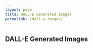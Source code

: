 ```yaml
---
layout: page
title: DALL-E Generated Images
permalink: /dall-e-images/
---
```


## DALL-E Generated Images

<div id="dall-e-images"></div>

<!-- Modal Structure -->
<div id="imageModal" class="modal">
  <span class="close">&times;</span>
  <img class="modal-content" id="modalImage">
  <div id="caption"></div>
</div>

<script>
document.addEventListener("DOMContentLoaded", function() {
    // Fetch the image URLs from the Jekyll collection
    const images = [
        {% assign images = site.static_files | where_exp: 'item', 'item.path contains "assets/img/dall-e"' %}
        {% for image in images %}
            "{{ image.path }}"{% if forloop.last == false %},{% endif %}
        {% endfor %}
    ];

    const container = document.getElementById('dall-e-images');
    shuffleArray(images).forEach(url => {
        const img = document.createElement('img');
        img.src = url;
        img.classList.add('dalle-image');
        img.style.cursor = 'pointer';
        img.onclick = function() {
            showModal(url);
        };
        container.appendChild(img);
    });

    // Function to shuffle array
    function shuffleArray(array) {
        for (let i = array.length - 1; i > 0; i--) {
            const j = Math.floor(Math.random() * (i + 1));
            [array[i], array[j]] = [array[j], array[i]];
        }
        return array;
    }

    // Get the modal
    var modal = document.getElementById('imageModal');
    var modalImg = document.getElementById('modalImage');
    var captionText = document.getElementById('caption');

    // Function to show modal
    function showModal(url) {
        modal.style.display = "flex";
        modalImg.src = url;
        captionText.innerHTML = url;
    }

    // Get the <span> element that closes the modal
    var span = document.getElementsByClassName("close")[0];

    // When the user clicks on <span> (x), close the modal
    span.onclick = function() {
        modal.style.display = "none";
    }

    // When the user clicks anywhere outside of the modal image, close it
    window.onclick = function(event) {
        if (event.target == modal) {
            modal.style.display = "none";
        }
    }
});
</script>

<style>
/* Style the images */
.dalle-image {
    width: 200px;
    height: auto;
    margin: 10px;
    transition: transform 0.2s;
}

.dalle-image:hover {
    transform: scale(1.1);
}

/* The Modal (background) */
.modal {
    display: none; /* Initially hide the modal */
    position: fixed;
    z-index: 1;
    left: 0;
    top: 0;
    width: 100%;
    height: 100%;
    overflow: auto;
    background-color: rgba(0,0,0,0.9); /* Apply background color only when visible */
    justify-content: center;
    align-items: center;
}

/* Modal Content (image) */
.modal-content {
    margin: auto;
    display: block;
    max-width: 80%;
    max-height: 80%;
}

/* Caption of Modal Image */
#caption {
    position: absolute;
    bottom: 20px;
    width: 100%;
    text-align: center;
    color: #ccc;
    font-size: 0.9em;
    font-style: italic;
    padding: 10px;
    box-sizing: border-box;
}

/* Add Animation - Zoom in the Modal */
.modal-content, #caption {
    -webkit-animation-name: zoom;
    -webkit-animation-duration: 0.6s;
    animation-name: zoom;
    animation-duration: 0.6s;
}

@-webkit-keyframes zoom {
    from { -webkit-transform: scale(0) }
    to { -webkit-transform: scale(1) }
}

@keyframes zoom {
    from { transform: scale(0) }
    to { transform: scale(1) }
}

/* The Close Button */
.close {
    position: absolute;
    top: 15px;
    right: 35px;
    color: #f1f1f1;
    font-size: 40px;
    font-weight: bold;
    transition: 0.3s;
}

.close:hover,
.close:focus {
    color: #bbb;
    text-decoration: none;
    cursor: pointer;
}
</style>
